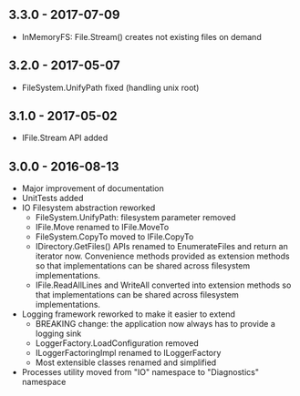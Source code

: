 ## 3.3.0 - 2017-07-09

- InMemoryFS: File.Stream() creates not existing files on demand

## 3.2.0 - 2017-05-07

- FileSystem.UnifyPath fixed (handling unix root)

## 3.1.0 - 2017-05-02

- IFile.Stream API added

## 3.0.0 - 2016-08-13

- Major improvement of documentation
- UnitTests added
- IO Filesystem abstraction reworked
  - FileSystem.UnifyPath: filesystem parameter removed
  - IFile.Move renamed to IFile.MoveTo
  - FileSystem.CopyTo moved to IFile.CopyTo
  - IDirectory.GetFiles() APIs renamed to EnumerateFiles and return an iterator now. 
    Convenience methods provided as extension methods so that implementations can be shared across filesystem implementations.
  - IFile.ReadAllLines and WriteAll converted into extension methods so that implementations can be shared across filesystem implementations.
- Logging framework reworked to make it easier to extend
  - BREAKING change: the application now always has to provide a logging sink
  - LoggerFactory.LoadConfiguration removed
  - ILoggerFactoringImpl renamed to ILoggerFactory
  - Most extensible classes renamed and simplified
- Processes utility moved from "IO" namespace to "Diagnostics" namespace
  